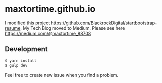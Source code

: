# maxtortime.github.io
I modified this project https://github.com/BlackrockDigital/startbootstrap-resume.
My Tech Blog moved to Medium. Please see here https://medium.com/@maxtortime_88708

## Development
```sh
$ yarn install
$ gulp dev
```

Feel free to create new issue when you find a problem.